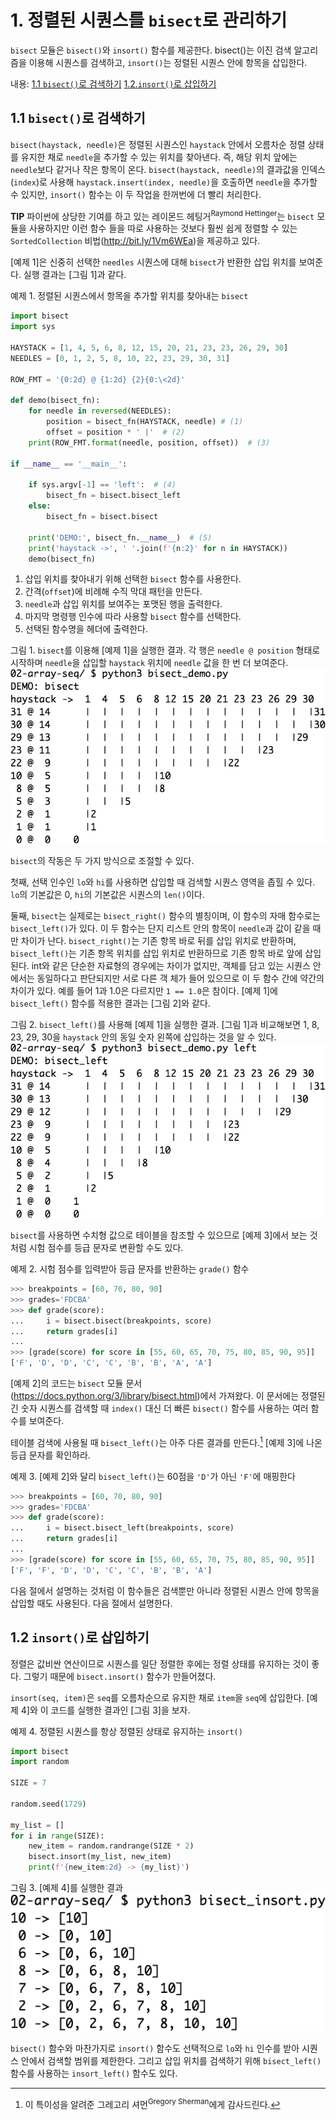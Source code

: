 # 1. 정렬된 시퀀스를 `bisect`로 관리하기

`bisect` 모듈은 `bisect()`와 `insort()` 함수를 제공한다. bisect()는 이진 검색 알고리즘을 이용해 시퀀스를 검색하고, `insort()`는 정렬된 시퀀스 안에 항목을 삽입한다.

내용:
[1.1 `bisect()`로 검색하기](article1.md#11-bisect로-검색하기)
[1.2.`insort()`로 삽입하기](article1.md#12-insort로-삽입하기)

## 1.1 `bisect()`로 검색하기
`bisect(haystack, needle)`은 정렬된 시퀀스인 `haystack` 안에서 오름차순 정렬 상태를 유지한 채로 `needle`을 추가할 수 있는 위치를 찾아낸다. 즉, 해당 위치 앞에는 `needle`보다 같거나 작은 항목이 온다. `bisect(haystack, needle)`의 결과값을 인덱스(`index`)로 사용해 `haystack.insert(index, needle)`을 호출하면 `needle`을 추가할 수 있지만, `insort()` 함수는 이 두 작업을 한꺼번에 더 빨리 처리한다.

**TIP** 파이썬에 상당한 기여를 하고 있는 레이몬드 헤팅거<sup>Raymond Hettinger</sup>는 `bisect` 모듈을 사용하지만 이런 함수 들을 따로 사용하는 것보다 훨씬 쉽게 정렬할 수 있는 `SortedCollection` 비법(<http://bit.ly/1Vm6WEa>)을 제공하고 있다.

[예제 1]은 신중히 선택한 `needles` 시퀀스에 대해 `bisect`가 반환한 삽입 위치를 보여준다. 실행 결과는 [그림 1]과 같다.

예제 1. 정렬된 시퀀스에서 항목을 추가할 위치를 찾아내는 `bisect`
```python
import bisect
import sys

HAYSTACK = [1, 4, 5, 6, 8, 12, 15, 20, 21, 23, 23, 26, 29, 30]
NEEDLES = [0, 1, 2, 5, 8, 10, 22, 23, 29, 30, 31]

ROW_FMT = '{0:2d} @ {1:2d} {2}{0:\<2d}'

def demo(bisect_fn):
    for needle in reversed(NEEDLES):
        position = bisect_fn(HAYSTACK, needle) # (1)
        offset = position * ' |'  # (2)
    print(ROW_FMT.format(needle, position, offset))  # (3)

if __name__ == '__main__':

    if sys.argv[-1] == 'left':  # (4)
        bisect_fn = bisect.bisect_left
    else:
        bisect_fn = bisect.bisect

    print('DEMO:', bisect_fn.__name__)  # (5)
    print('haystack ->', ' '.join(f'{n:2}' for n in HAYSTACK))
    demo(bisect_fn)
```
1. 삽입 위치를 찾아내기 위해 선택한 `bisect` 함수를 사용한다.
2. 간격(`offset`)에 비례해 수직 막대 패턴을 만든다.
3. `needle`과 삽입 위치를 보여주는 포맷된 행을 출력한다.
4. 마지막 명령행 인수에 따라 사용할 `bisect` 함수를 선택한다.
5. 선택된 함수명을 헤더에 출력한다.


그림 1. `bisect`를 이용해 [예제 1]을 실행한 결과. 각 행은 `needle @ position` 형태로 시작하며 `needle`을 삽입할 `haystack` 위치에 `needle` 값을 한 번 더 보여준다.
![](./figs/flup_0101.png)

`bisect`의 작동은 두 가지 방식으로 조절할 수 있다.

첫째, 선택 인수인 `lo`와 `hi`를 사용하면 삽입할 때 검색할 시퀀스 영역을 좁힐 수 있다. `lo`의 기본값은 0, `hi`의 기본값은 시퀀스의 `len()`이다.

둘째, `bisect`는 실제로는 `bisect_right()` 함수의 별칭이며, 이 함수의 자매 함수로는 `bisect_left()`가 있다. 이 두 함수는 단지 리스트 안의 항목이 `needle`과 값이 같을 때만 차이가 난다. `bisect_right()`는 기존 항목 바로 뒤를 삽입 위치로 반환하며, `bisect_left()`는 기존 항목 위치를 삽입 위치로 반환하므로 기존 항목 바로 앞에 삽입된다. int와 같은 단순한 자료형의 경우에는 차이가 없지만, 객체를 담고 있는 시퀀스 안에서는 동일하다고 판단되지만 서로 다른 객 체가 들어 있으므로 이 두 함수 간에 약간의 차이가 있다. 예를 들어 1과 1.0은 다르지만 `1 == 1.0`은 참이다. [예제 1]에 `bisect_left()` 함수를 적용한 결과는 [그림 2]와 같다.

그림 2. `bisect_left()`를 사용해 [예제 1]을 실행한 결과. [그림 1]과 비교해보면 1, 8, 23, 29, 30을 `haystack` 안의 동일 숫자 왼쪽에 삽입하는 것을 알 수 있다.
![](./figs/flup_0102.png)

`bisect`를 사용하면 수치형 값으로 테이블을 참조할 수 있으므로 [예제 3]에서 보는 것처럼 시험 점수를 등급 문자로 변환할 수도 있다.

예제 2. 시험 점수를 입력받아 등급 문자를 반환하는 `grade()` 함수
```python
>>> breakpoints = [60, 70, 80, 90]
>>> grades='FDCBA'
>>> def grade(score):
...     i = bisect.bisect(breakpoints, score)
...     return grades[i]
...
>>> [grade(score) for score in [55, 60, 65, 70, 75, 80, 85, 90, 95]]
['F', 'D', 'D', 'C', 'C', 'B', 'B', 'A', 'A']
```

[예제 2]의 코드는 `bisect` 모듈 문서(<https://docs.python.org/3/library/bisect.html>)에서 가져왔다. 이 문서에는 정렬된 긴 숫자 시퀀스를 검색할 때 `index()` 대신 더 빠른 `bisect()` 함수를 사용하는 여러 함수를 보여준다.

테이블 검색에 사용될 때 `bisect_left()`는 아주 다른 결과를 만든다.[^1] [예제 3]에 나온 등급 문자를 확인하라.

예제 3. [예제 2]와 달리 `bisect_left()`는 60점을 `'D'`가 아닌 `'F'`에 매핑한다
```python
>>> breakpoints = [60, 70, 80, 90]
>>> grades='FDCBA'
>>> def grade(score):
...     i = bisect.bisect_left(breakpoints, score)
...     return grades[i]
...
>>> [grade(score) for score in [55, 60, 65, 70, 75, 80, 85, 90, 95]]
['F', 'F', 'D', 'D', 'C', 'C', 'B', 'B', 'A']
```

다음 절에서 설명하는 것처럼 이 함수들은 검색뿐만 아니라 정렬된 시퀀스 안에 항목을 삽입할 때도 사용된다. 다음 절에서 설명한다.

## 1.2 `insort()`로 삽입하기

정렬은 값비싼 연산이므로 시퀀스를 일단 정렬한 후에는 정렬 상태를
유지하는 것이 좋다. 그렇기 때문에 `bisect.insort()` 함수가 만들어졌다.

`insort(seq, item)`은 `seq`를 오름차순으로 유지한 채로 `item`을 `seq`에 삽입한다. [예제 4]와 이 코드를 실행한 결과인 [그림 3]을 보자.

예제 4. 정렬된 시퀀스를 항상 정렬된 상태로 유지하는 `insort()`
```python
import bisect
import random

SIZE = 7

random.seed(1729)

my_list = []
for i in range(SIZE):
    new_item = random.randrange(SIZE * 2)
    bisect.insort(my_list, new_item)
    print(f'{new_item:2d} -> {my_list}')
```

그림 3. [예제 4]를 실행한 결과
![](./figs/flup_0103.png)

`bisect()` 함수와 마찬가지로 `insort()` 함수도 선택적으로 `lo`와 `hi` 인수를 받아 시퀀스 안에서 검색할 범위를 제한한다. 그리고 삽입 위치를 검색하기 위해 `bisect_left()` 함수를 사용하는 `insort_left()` 함수도 있다.

[^1]: 이 특이성을 알려준 그레고리 셔먼<sup>Gregory Sherman</sup>에게 감사드린다.